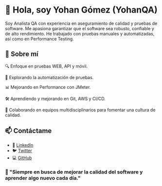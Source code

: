 # 👋 Hola, soy Yohan Gómez (YohanQA)

Soy Analista QA con experiencia en aseguramiento de calidad y pruebas de software. Me apasiona garantizar que el software sea robusto, confiable y de alto rendimiento. He trabajado con pruebas manuales y automatizadas, así como en Performance Testing.

## 🚀 Sobre mí

🔍 Enfoque en pruebas WEB, API y móvil.

🤖 Explorando la automatización de pruebas.

📊 Mejorando en Performance con JMeter.

🛠️ Aprendiendo y mejorando en Git, AWS y CI/CD.

🤝 Colaborando en equipos multidisciplinarios para fomentar una cultura de calidad.

<!-- ## 🛠️ Tecnologías y Herramientas

✅ Automatización: Selenium, Puppeteer, Katalon Studio✅ Performance Testing: JMeter, K6, OctoPerf✅ Gestión de pruebas: Azure DevOps, Jira✅ Bases de datos: MySQL, MongoDB✅ Lenguajes y otros: JavaScript, Node.js, HTML5, CSS3

## 📌 Proyectos Destacados

(Aquí agregaré enlaces a proyectos en GitHub cuando los tenga)

-->

## 📫 Contáctame

- 💼 [LinkedIn](https://www.linkedin.com/in/yohangomezqa/)
- 🐦 [Twitter](https://twitter.com/yodago9)
- 💻 [GitHub](https://github.com/YohanQA)
###

### 📢 "Siempre en busca de mejorar la calidad del software y aprender algo nuevo cada día."
